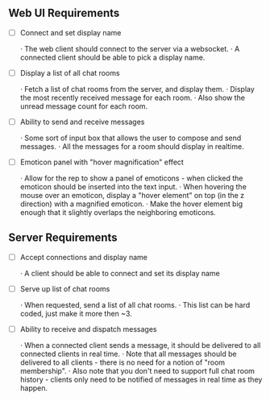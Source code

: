 Web UI Requirements
-------------------

- [ ] Connect and set display name

	· The web client should connect to the server via a websocket.
	· A connected client should be able to pick a display name.

- [ ] Display a list of all chat rooms

	· Fetch a list of chat rooms from the server, and display them.
	· Display the most recently received message for each room.
	· Also show the unread message count for each room.

- [ ] Ability to send and receive messages

	· Some sort of input box that allows the user to compose and send messages.
	· All the messages for a room should display in realtime.

- [ ] Emoticon panel with "hover magnification" effect

	· Allow for the rep to show a panel of emoticons - when clicked the emoticon should be inserted into the text input.
	· When hovering the mouse over an emoticon, display a "hover element" on top (in the z direction) with a magnified emoticon.
	· Make the hover element big enough that it slightly overlaps the neighboring emoticons.


Server Requirements
-------------------

- [ ] Accept connections and display name

	· A client should be able to connect and set its display name

- [ ] Serve up list of chat rooms

	· When requested, send a list of all chat rooms.
	· This list can be hard coded, just make it more then ~3.

- [ ] Ability to receive and dispatch messages

	· When a connected client sends a message, it should be delivered to all connected clients in real time.
	· Note that all messages should be delivered to all clients - there is no need for a notion of "room membership".
	· Also note that you don't need to support full chat room history - clients only need to be notified of messages in real time as they happen.
